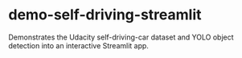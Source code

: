 # demo-self-driving-streamlit
Demonstrates the Udacity self-driving-car dataset and YOLO object detection into an interactive Streamlit app.
